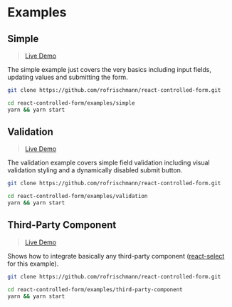 # Examples

## Simple

> [Live Demo](https://zeit.co/rofrischmann/simple-form/prtnrlnhry?redirect=1)

The simple example just covers the very basics including input fields, updating values and submitting the form.

```sh
git clone https://github.com/rofrischmann/react-controlled-form.git

cd react-controlled-form/examples/simple
yarn && yarn start
```

## Validation

> [Live Demo](https://form-validation-ofeqqxcijq.now.sh)

The validation example covers simple field validation including visual validation styling and a dynamically disabled submit button.

```sh
git clone https://github.com/rofrischmann/react-controlled-form.git

cd react-controlled-form/examples/validation
yarn && yarn start
```

## Third-Party Component

> [Live Demo](https://third-party-component-plkhgscjcf.now.sh)

Shows how to integrate basically any third-party component ([react-select](https://github.com/JedWatson/react-select) for this example).

```sh
git clone https://github.com/rofrischmann/react-controlled-form.git

cd react-controlled-form/examples/third-party-component
yarn && yarn start
```
